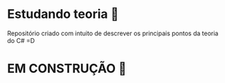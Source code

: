 # Estudando teoria 🧠
Repositório criado com intuito de descrever os principais pontos da teoria do C# =D

# EM CONSTRUÇÃO 🚧
